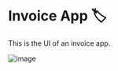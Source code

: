 # Invoice App 🏷️
<p> This is the UI of an invoice app. </p>


![image](https://github.com/SLN4403/invoice-DOM/assets/65487726/3ac99f89-7349-4328-83cf-f9b9fea08fa6)
